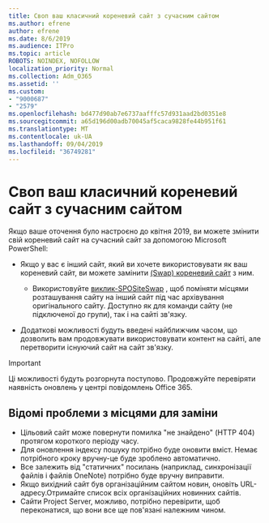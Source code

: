 ```yaml
---
title: Своп ваш класичний кореневий сайт з сучасним сайтом
ms.author: efrene
author: efrene
ms.date: 8/6/2019
ms.audience: ITPro
ms.topic: article
ROBOTS: NOINDEX, NOFOLLOW
localization_priority: Normal
ms.collection: Adm_O365
ms.assetid: ''
ms.custom:
- "9000687"
- "2579"
ms.openlocfilehash: bd477d90ab7e6737aafffc57d931aad2bd0351e8
ms.sourcegitcommit: a65d196d00adb70045af5caca9828fe44b951f61
ms.translationtype: MT
ms.contentlocale: uk-UA
ms.lasthandoff: 09/04/2019
ms.locfileid: "36749281"
---
```

# <a name="swap-your-classic-root-site-with-a-modern-site"></a>Своп ваш класичний кореневий сайт з сучасним сайтом

Якщо ваше оточення було настроєно до квітня 2019, ви можете змінити свій кореневий сайт на сучасний сайт за допомогою Microsoft PowerShell:

- Якщо у вас є інший сайт, який ви хочете використовувати як ваш кореневий сайт, ви можете замінити [(Swap) кореневий сайт](https://docs.microsoft.com/sharepoint/modern-root-site) з ним. 
    - Використовуйте [виклик-SPOSiteSwap](https://docs.microsoft.com/powershell/module/sharepoint-online/invoke-spositeswap?view=sharepoint-ps) , щоб поміняти місцями розташування сайту на інший сайт під час архівування оригінального сайту. Доступно як для команди сайту (не підключеної до групи), так і на сайті зв'язку. 

- Додаткові можливості будуть введені найближчим часом, що дозволить вам продовжувати використовувати контент на сайті, але перетворити існуючий сайт на сайт зв'язку. 
>[!Important]
>Ці можливості будуть розгорнута поступово. Продовжуйте перевіряти наявність оновлень у центрі повідомлень Office 365. 

## <a name="known-issues-with-swapping-sites"></a>Відомі проблеми з місцями для заміни

- Цільовий сайт може повернути помилка "не знайдено" (HTTP 404) протягом короткого періоду часу.
- Для оновлення індексу пошуку потрібно буде оновити вміст. Немає потрібного кроку вручну-це буде зроблено автоматично.
- Все залежить від "статичних" посилань (наприклад, синхронізації файлів і файлів OneNote) потрібно буде вручну виправити.
- Якщо вихідний сайт був організаційним сайтом новин, оновіть URL-адресу.Отримайте список всіх організаційних новинних сайтів.
- Сайти Project Server, можливо, потрібно перевірити, щоб переконатися, що вони все ще пов'язані належним чином.





